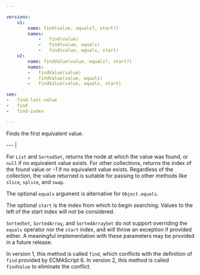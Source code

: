 ```yaml
---

versions:
    v1:
        name: find(value, equals?, start?)
        names:
            -   find(value)
            -   find(value, equals)
            -   find(value, equals, start)
    v2:
        name: findValue(value, equals?, start?)
        names:
        -   findValue(value)
        -   findValue(value, equals)
        -   findValue(value, equals, start)

see:
-   find-last-value
-   find
-   find-index

---
```


Finds the first equivalent value.

--- |

For `List` and `SortedSet`, returns the node at which the value was found, or
`null` if no equivalent value exists.
For other collections, returns the index of the found value or *-1* if no
equivalent value exists.
Regardless of the collection, the value returned is suitable for passing to
other methods like `slice`, `splice`, and `swap`.

The optional `equals` argument is alternative for `Object.equals`.

The optional `start` is the index from which to begin searching.
Values to the left of the start index will not be considered.

`SortedSet`, `SortedArray`, and `SortedArraySet` do not support overriding the
`equals` operator nor the `start` index, and will throw an exception if provided
either.
A meaningful implementation with these parameters may be provided in a future
release.

In version 1, this method is called `find`, which conflicts with the definition
of `find` provided by ECMAScript 6.
In version 2, this method is called `findValue` to eliminate the conflict.

